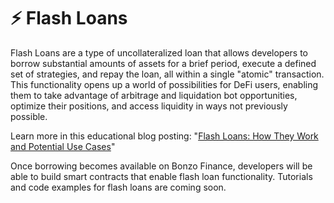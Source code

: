 # ⚡ Flash Loans

Flash Loans are a type of uncollateralized loan that allows developers to borrow substantial amounts of assets for a brief period, execute a defined set of strategies, and repay the loan, all within a single "atomic" transaction. This functionality opens up a world of possibilities for DeFi users, enabling them to take advantage of arbitrage and liquidation bot opportunities, optimize their positions, and access liquidity in ways not previously possible.

Learn more in this educational blog posting: "[Flash Loans: How They Work and Potential Use Cases](https://bonzo.finance/blog/flash-loans-how-they-work-and-potential-use-cases)"

Once borrowing becomes available on Bonzo Finance, developers will be able to build smart contracts that enable flash loan functionality. Tutorials and code examples for flash loans are coming soon.
